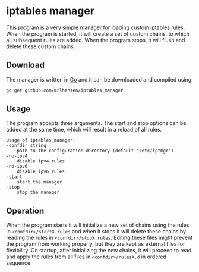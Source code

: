 # iptables manager
This program is a very simple manager for loading custom iptables rules. When the program is started, it will create a set of custom chains, to which all subsequent rules are added. When the program stops, it will flush and delete these custom chains.

## Download
The manager is written in [Go](https://golang.org) and it can be downloaded and compiled using:
```bash
go get github.com/mrlhansen/iptables_manager
```

## Usage
The program accepts three arguments. The start and stop options can be added at the same time, which will result in a reload of all rules.
```
Usage of iptables_manager:
-confdir string
	path to the configuration directory (default "/etc/iptmgr")
-no-ipv4
    disable ipv4 rules
-no-ipv6
    disable ipv6 rules
-start
	start the manager
-stop
	stop the manager
```

## Operation
When the program starts it will initialize a new set of chains using the rules in `<confdir>/startX.rules` and when it stops it will delete these chains by reading the rules in `<confdir>/stopX.rules`. Editing these files might prevent the program from working properly, but they are kept as external files for flexibility. On startup, after initializing the new chains, it will proceed to read and apply the rules from all files in `<confdir>/rulesX.d` in ordered sequence.

